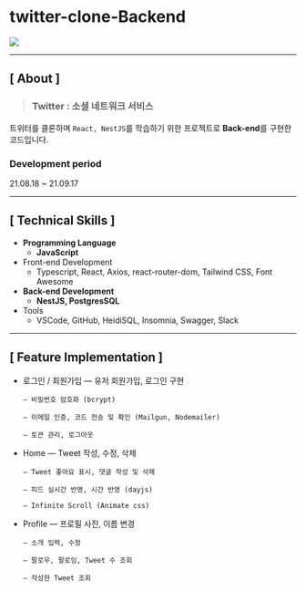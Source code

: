 # twitter-clone-Backend

<img src="https://user-images.githubusercontent.com/79898245/154642388-eec9ffc2-7fb2-4433-96aa-2c86fbf2f14c.png">

---

## **[ About ]**
> ### **Twitter : 소셜 네트워크 서비스**

트위터를 클론하며 `React, NestJS`를 학습하기 위한 프로젝트로 **Back-end**를 구현한 코드입니다.

### Development period
21.08.18 ~ 21.09.17

---

## **[ Technical Skills ]**

*   **Programming Language**
    *   **JavaScript**
*   Front-end Development
    *   Typescript, React, Axios, react-router-dom, Tailwind CSS, Font Awesome
*   **Back-end Development**
    *   **NestJS, PostgresSQL**
*   Tools
    *   VSCode, GitHub, HeidiSQL, Insomnia, Swagger, Slack

---

## **[ Feature Implementation ]**
- 로그인 / 회원가입
      — 유저 회원가입, 로그인 구현
    
      — 비밀번호 암호화 (bcrypt)
      
      — 이메일 인증, 코드 전송 및 확인 (Mailgun, Nodemailer)
      
      — 토큰 관리, 로그아웃

- Home
      — Tweet 작성, 수정, 삭제
      
      — Tweet 좋아요 표시, 댓글 작성 및 삭제
      
      — 피드 실시간 반영, 시간 반영 (dayjs)
    
      — Infinite Scroll (Animate css)

- Profile
      — 프로필 사진, 이름 변경
    
      — 소개 입력, 수정
      
      — 팔로우, 팔로잉, Tweet 수 조회
      
      — 작성한 Tweet 조회
